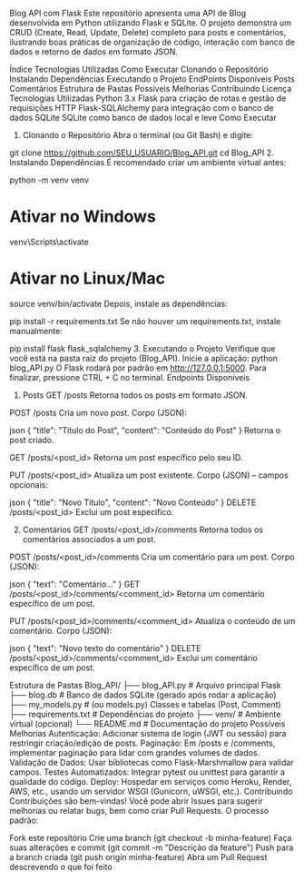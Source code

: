 Blog API com Flask
Este repositório apresenta uma API de Blog desenvolvida em Python utilizando Flask e SQLite. O projeto demonstra um CRUD (Create, Read, Update, Delete) completo para posts e comentários, ilustrando boas práticas de organização de código, interação com banco de dados e retorno de dados em formato JSON.

Índice
Tecnologias Utilizadas
Como Executar
Clonando o Repositório
Instalando Dependências
Executando o Projeto
EndPoints Disponíveis
Posts
Comentários
Estrutura de Pastas
Possíveis Melhorias
Contribuindo
Licença
Tecnologias Utilizadas
Python 3.x
Flask para criação de rotas e gestão de requisições HTTP
Flask-SQLAlchemy para integração com o banco de dados SQLite
SQLite como banco de dados local e leve
Como Executar
1. Clonando o Repositório
Abra o terminal (ou Git Bash) e digite:

git clone https://github.com/SEU_USUARIO/Blog_API.git
cd Blog_API
2. Instalando Dependências
É recomendado criar um ambiente virtual antes:

python -m venv venv
# Ativar no Windows
venv\Scripts\activate
# Ativar no Linux/Mac
source venv/bin/activate
Depois, instale as dependências:

pip install -r requirements.txt
Se não houver um requirements.txt, instale manualmente:

pip install flask flask_sqlalchemy
3. Executando o Projeto
Verifique que você está na pasta raiz do projeto (Blog_API).
Inicie a aplicação:
python blog_API.py
O Flask rodará por padrão em http://127.0.0.1:5000.
Para finalizar, pressione CTRL + C no terminal.
Endpoints Disponíveis
1. Posts
GET /posts
Retorna todos os posts em formato JSON.

POST /posts
Cria um novo post.
Corpo (JSON):

json
{
  "title": "Título do Post",
  "content": "Conteúdo do Post"
}
Retorna o post criado.

GET /posts/<post_id>
Retorna um post específico pelo seu ID.

PUT /posts/<post_id>
Atualiza um post existente.
Corpo (JSON) – campos opcionais:

json
{
  "title": "Novo Título",
  "content": "Novo Conteúdo"
}
DELETE /posts/<post_id>
Exclui um post específico.

2. Comentários
GET /posts/<post_id>/comments
Retorna todos os comentários associados a um post.

POST /posts/<post_id>/comments
Cria um comentário para um post.
Corpo (JSON):

json
{
  "text": "Comentário..."
}
GET /posts/<post_id>/comments/<comment_id>
Retorna um comentário específico de um post.

PUT /posts/<post_id>/comments/<comment_id>
Atualiza o conteúdo de um comentário.
Corpo (JSON):

json
{
  "text": "Novo texto do comentário"
}
DELETE /posts/<post_id>/comments/<comment_id>
Exclui um comentário específico de um post.

Estrutura de Pastas
Blog_API/
├── blog_API.py          # Arquivo principal Flask
├── blog.db              # Banco de dados SQLite (gerado após rodar a aplicação)
├── my_models.py         # (ou models.py) Classes e tabelas (Post, Comment)
├── requirements.txt     # Dependências do projeto
├── venv/                # Ambiente virtual (opcional)
└── README.md            # Documentação do projeto
Possíveis Melhorias
Autenticação: Adicionar sistema de login (JWT ou sessão) para restringir criação/edição de posts.
Paginação: Em /posts e /comments, implementar paginação para lidar com grandes volumes de dados.
Validação de Dados: Usar bibliotecas como Flask-Marshmallow para validar campos.
Testes Automatizados: Integrar pytest ou unittest para garantir a qualidade do código.
Deploy: Hospedar em serviços como Heroku, Render, AWS, etc., usando um servidor WSGI (Gunicorn, uWSGI, etc.).
Contribuindo
Contribuições são bem-vindas! Você pode abrir Issues para sugerir melhorias ou relatar bugs, bem como criar Pull Requests. O processo padrão:

Fork este repositório
Crie uma branch (git checkout -b minha-feature)
Faça suas alterações e commit (git commit -m "Descrição da feature")
Push para a branch criada (git push origin minha-feature)
Abra um Pull Request descrevendo o que foi feito
